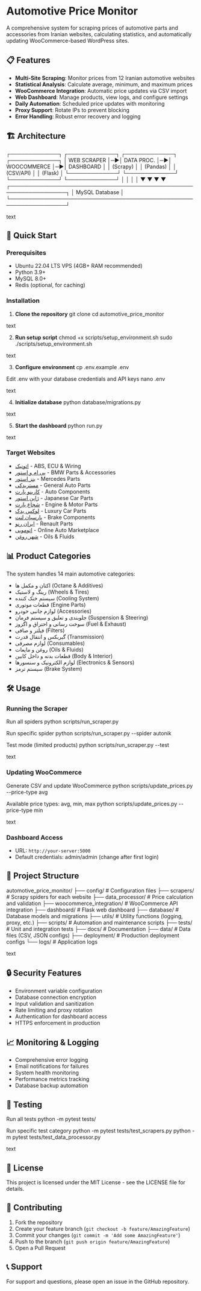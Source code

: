 # Automotive Price Monitor

A comprehensive system for scraping prices of automotive parts and accessories from Iranian websites, calculating statistics, and automatically updating WooCommerce-based WordPress sites.

## 📋 Features

- **Multi-Site Scraping**: Monitor prices from 12 Iranian automotive websites
- **Statistical Analysis**: Calculate average, minimum, and maximum prices
- **WooCommerce Integration**: Automatic price updates via CSV import
- **Web Dashboard**: Manage products, view logs, and configure settings
- **Daily Automation**: Scheduled price updates with monitoring
- **Proxy Support**: Rotate IPs to prevent blocking
- **Error Handling**: Robust error recovery and logging

## 🏗️ Architecture

┌─────────────┐ ┌─────────────┐ ┌─────────────┐ ┌─────────────┐
│ WEB SCRAPER │─▶│ DATA PROC. │─▶│ WOOCOMMERCE │─▶│ DASHBOARD │
│ (Scrapy) │ │ (Pandas) │ │ (CSV/API) │ │ (Flask) │
└─────────────┘ └─────────────┘ └─────────────┘ └─────────────┘
│ │ │ │
▼ ▼ ▼ ▼
┌─────────────────────────────────────────────────────────────────┐
│ MySQL Database │
└─────────────────────────────────────────────────────────────────┘

text

## 🚀 Quick Start

### Prerequisites
- Ubuntu 22.04 LTS VPS (4GB+ RAM recommended)
- Python 3.9+
- MySQL 8.0+
- Redis (optional, for caching)

### Installation

1. **Clone the repository**
git clone <repository-url>
cd automotive_price_monitor

text

2. **Run setup script**
chmod +x scripts/setup_environment.sh
sudo ./scripts/setup_environment.sh

text

3. **Configure environment**
cp .env.example .env

Edit .env with your database credentials and API keys
nano .env

text

4. **Initialize database**
python database/migrations.py

text

5. **Start the dashboard**
python run.py

text

### Target Websites
- [اتونیک](https://auto-nik.com/) - ABS, ECU & Wiring
- [بی ام و استور](https://bmwstor.com/) - BMW Parts & Accessories  
- [بنز استور](https://benzstor.com/) - Mercedes Parts
- [مستریدکی](https://mryadaki.com/) - General Auto Parts
- [کارینو پارت](https://carinopart.com/) - Auto Components
- [ژاپن استور](https://japanstor.com/) - Japanese Car Parts
- [شجاع پارت](https://shojapart.com/) - Engine & Motor Parts
- [لوکس یدک](https://luxyadak.com/) - Luxury Car Parts
- [پارسیان لنت](https://parsianlent.com/) - Brake Components
- [ایران رنو](https://iranrenu.com/) - Renault Parts
- [اتوموبی](https://automoby.ir/) - Online Auto Marketplace
- [شهر روغن](https://oil-city.ir/) - Oils & Fluids

## 📊 Product Categories

The system handles 14 main automotive categories:
- اکتان و مکمل ها (Octane & Additives)
- رینگ و لاستیک (Wheels & Tires)
- سیستم خنک کننده (Cooling System)
- قطعات موتوری (Engine Parts)
- لوازم جانبی خودرو (Accessories)
- جلوبندی و تعلیق و سیستم فرمان (Suspension & Steering)
- سوخت رسانی و احتراق و اگزوز (Fuel & Exhaust)
- فیلتر و صافی (Filters)
- گیربکس و انتقال قدرت (Transmission)
- لوازم مصرفی (Consumables)
- روغن و مایعات (Oils & Fluids)
- قطعات بدنه و داخل کابین (Body & Interior)
- لوازم الکترونیک و سنسورها (Electronics & Sensors)
- سیستم ترمز (Brake System)

## 🛠️ Usage

### Running the Scraper
Run all spiders
python scripts/run_scraper.py

Run specific spider
python scripts/run_scraper.py --spider autonik

Test mode (limited products)
python scripts/run_scraper.py --test

text

### Updating WooCommerce
Generate CSV and update WooCommerce
python scripts/update_prices.py --price-type avg

Available price types: avg, min, max
python scripts/update_prices.py --price-type min

text

### Dashboard Access
- URL: `http://your-server:5000`
- Default credentials: admin/admin (change after first login)

## 📁 Project Structure

automotive_price_monitor/
├── config/ # Configuration files
├── scrapers/ # Scrapy spiders for each website
├── data_processor/ # Price calculation and validation
├── woocommerce_integration/ # WooCommerce API integration
├── dashboard/ # Flask web dashboard
├── database/ # Database models and migrations
├── utils/ # Utility functions (logging, proxy, etc.)
├── scripts/ # Automation and maintenance scripts
├── tests/ # Unit and integration tests
├── docs/ # Documentation
├── data/ # Data files (CSV, JSON configs)
├── deployment/ # Production deployment configs
└── logs/ # Application logs

text

## 🔒 Security Features

- Environment variable configuration
- Database connection encryption
- Input validation and sanitization
- Rate limiting and proxy rotation
- Authentication for dashboard access
- HTTPS enforcement in production

## 📈 Monitoring & Logging

- Comprehensive error logging
- Email notifications for failures
- System health monitoring
- Performance metrics tracking
- Database backup automation

## 🧪 Testing

Run all tests
python -m pytest tests/

Run specific test category
python -m pytest tests/test_scrapers.py
python -m pytest tests/test_data_processor.py

text

## 📝 License

This project is licensed under the MIT License - see the LICENSE file for details.

## 🤝 Contributing

1. Fork the repository
2. Create your feature branch (`git checkout -b feature/AmazingFeature`)
3. Commit your changes (`git commit -m 'Add some AmazingFeature'`)
4. Push to the branch (`git push origin feature/AmazingFeature`)
5. Open a Pull Request

## 📞 Support

For support and questions, please open an issue in the GitHub repository.